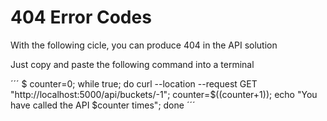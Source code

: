 
# 404 Error Codes

With the following cicle, you can produce 404 in the API solution

Just copy and paste the following command into a terminal

´´´
$ counter=0; while true; do curl --location --request GET "http://localhost:5000/api/buckets/-1"; counter=$((counter+1)); echo "You have called the API $counter times"; done
´´´